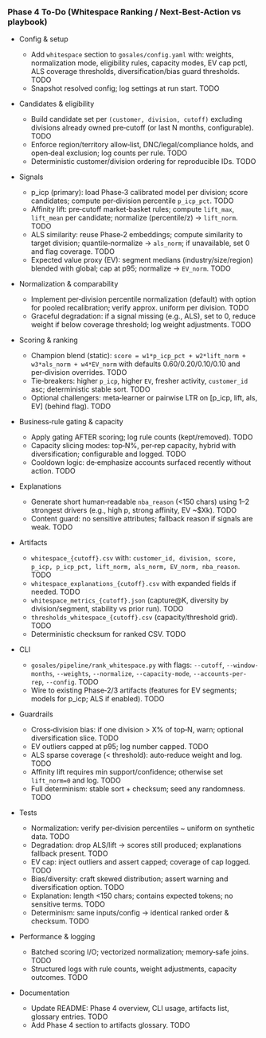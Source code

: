 ### Phase 4 To-Do (Whitespace Ranking / Next‑Best‑Action vs playbook)

- Config & setup
  - Add `whitespace` section to `gosales/config.yaml` with: weights, normalization mode, eligibility rules, capacity modes, EV cap pctl, ALS coverage thresholds, diversification/bias guard thresholds. TODO
  - Snapshot resolved config; log settings at run start. TODO

- Candidates & eligibility
  - Build candidate set per `(customer, division, cutoff)` excluding divisions already owned pre‑cutoff (or last N months, configurable). TODO
  - Enforce region/territory allow‑list, DNC/legal/compliance holds, and open‑deal exclusion; log counts per rule. TODO
  - Deterministic customer/division ordering for reproducible IDs. TODO

- Signals
  - p_icp (primary): load Phase‑3 calibrated model per division; score candidates; compute per‑division percentile `p_icp_pct`. TODO
  - Affinity lift: pre‑cutoff market‑basket rules; compute `lift_max`, `lift_mean` per candidate; normalize (percentile/z) → `lift_norm`. TODO
  - ALS similarity: reuse Phase‑2 embeddings; compute similarity to target division; quantile‑normalize → `als_norm`; if unavailable, set 0 and flag coverage. TODO
  - Expected value proxy (EV): segment medians (industry/size/region) blended with global; cap at p95; normalize → `EV_norm`. TODO

- Normalization & comparability
  - Implement per‑division percentile normalization (default) with option for pooled recalibration; verify approx. uniform per division. TODO
  - Graceful degradation: if a signal missing (e.g., ALS), set to 0, reduce weight if below coverage threshold; log weight adjustments. TODO

- Scoring & ranking
  - Champion blend (static): `score = w1*p_icp_pct + w2*lift_norm + w3*als_norm + w4*EV_norm` with defaults 0.60/0.20/0.10/0.10 and per‑division overrides. TODO
  - Tie‑breakers: higher `p_icp`, higher `EV`, fresher activity, `customer_id` asc; deterministic stable sort. TODO
  - Optional challengers: meta‑learner or pairwise LTR on [p_icp, lift, als, EV] (behind flag). TODO

- Business‑rule gating & capacity
  - Apply gating AFTER scoring; log rule counts (kept/removed). TODO
  - Capacity slicing modes: top‑N%, per‑rep capacity, hybrid with diversification; configurable and logged. TODO
  - Cooldown logic: de‑emphasize accounts surfaced recently without action. TODO

- Explanations
  - Generate short human‑readable `nba_reason` (<150 chars) using 1–2 strongest drivers (e.g., high p, strong affinity, EV ~$Xk). TODO
  - Content guard: no sensitive attributes; fallback reason if signals are weak. TODO

- Artifacts
  - `whitespace_{cutoff}.csv` with: `customer_id, division, score, p_icp, p_icp_pct, lift_norm, als_norm, EV_norm, nba_reason`. TODO
  - `whitespace_explanations_{cutoff}.csv` with expanded fields if needed. TODO
  - `whitespace_metrics_{cutoff}.json` (capture@K, diversity by division/segment, stability vs prior run). TODO
  - `thresholds_whitespace_{cutoff}.csv` (capacity/threshold grid). TODO
  - Deterministic checksum for ranked CSV. TODO

- CLI
  - `gosales/pipeline/rank_whitespace.py` with flags: `--cutoff`, `--window-months`, `--weights`, `--normalize`, `--capacity-mode`, `--accounts-per-rep`, `--config`. TODO
  - Wire to existing Phase‑2/3 artifacts (features for EV segments; models for p_icp; ALS if enabled). TODO

- Guardrails
  - Cross‑division bias: if one division > X% of top‑N, warn; optional diversification slice. TODO
  - EV outliers capped at p95; log number capped. TODO
  - ALS sparse coverage (< threshold): auto‑reduce weight and log. TODO
  - Affinity lift requires min support/confidence; otherwise set `lift_norm=0` and log. TODO
  - Full determinism: stable sort + checksum; seed any randomness. TODO

- Tests
  - Normalization: verify per‑division percentiles ~ uniform on synthetic data. TODO
  - Degradation: drop ALS/lift → scores still produced; explanations fallback present. TODO
  - EV cap: inject outliers and assert capped; coverage of cap logged. TODO
  - Bias/diversity: craft skewed distribution; assert warning and diversification option. TODO
  - Explanation: length <150 chars; contains expected tokens; no sensitive terms. TODO
  - Determinism: same inputs/config → identical ranked order & checksum. TODO

- Performance & logging
  - Batched scoring I/O; vectorized normalization; memory‑safe joins. TODO
  - Structured logs with rule counts, weight adjustments, capacity outcomes. TODO

- Documentation
  - Update README: Phase 4 overview, CLI usage, artifacts list, glossary entries. TODO
  - Add Phase 4 section to artifacts glossary. TODO


